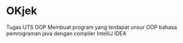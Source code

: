 # OKjek
Tugas UTS OOP
Membuat program yang terdapat unsur OOP bahasa pemrograman java
dengan compiler IntelliJ IDEA
